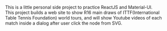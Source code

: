 This is a little personal side project to practice ReactJS and Material-UI.
This project builds a web site to show R16 main draws of ITTF(International Table Tennis Foundation) world tours, and will show Youtube videos of each match inside a dialog after user click the node from SVG.
